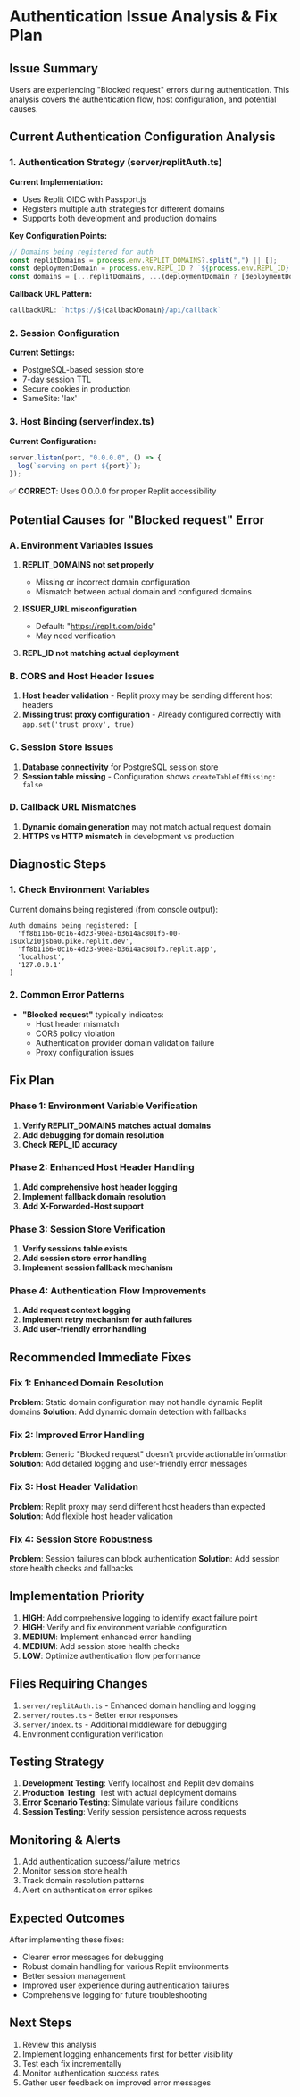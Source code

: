 
# Authentication Issue Analysis & Fix Plan

## Issue Summary
Users are experiencing "Blocked request" errors during authentication. This analysis covers the authentication flow, host configuration, and potential causes.

## Current Authentication Configuration Analysis

### 1. Authentication Strategy (server/replitAuth.ts)
**Current Implementation:**
- Uses Replit OIDC with Passport.js
- Registers multiple auth strategies for different domains
- Supports both development and production domains

**Key Configuration Points:**
```typescript
// Domains being registered for auth
const replitDomains = process.env.REPLIT_DOMAINS?.split(",") || [];
const deploymentDomain = process.env.REPL_ID ? `${process.env.REPL_ID}.replit.app` : null;
const domains = [...replitDomains, ...(deploymentDomain ? [deploymentDomain] : []), 'localhost', '127.0.0.1'];
```

**Callback URL Pattern:**
```typescript
callbackURL: `https://${callbackDomain}/api/callback`
```

### 2. Session Configuration
**Current Settings:**
- PostgreSQL-based session store
- 7-day session TTL
- Secure cookies in production
- SameSite: 'lax'

### 3. Host Binding (server/index.ts)
**Current Configuration:**
```typescript
server.listen(port, "0.0.0.0", () => {
  log(`serving on port ${port}`);
});
```
✅ **CORRECT**: Uses 0.0.0.0 for proper Replit accessibility

## Potential Causes for "Blocked request" Error

### A. Environment Variables Issues
1. **REPLIT_DOMAINS not set properly**
   - Missing or incorrect domain configuration
   - Mismatch between actual domain and configured domains

2. **ISSUER_URL misconfiguration**
   - Default: "https://replit.com/oidc"
   - May need verification

3. **REPL_ID not matching actual deployment**

### B. CORS and Host Header Issues
1. **Host header validation** - Replit proxy may be sending different host headers
2. **Missing trust proxy configuration** - Already configured correctly with `app.set('trust proxy', true)`

### C. Session Store Issues
1. **Database connectivity** for PostgreSQL session store
2. **Session table missing** - Configuration shows `createTableIfMissing: false`

### D. Callback URL Mismatches
1. **Dynamic domain generation** may not match actual request domain
2. **HTTPS vs HTTP mismatch** in development vs production

## Diagnostic Steps

### 1. Check Environment Variables
Current domains being registered (from console output):
```
Auth domains being registered: [
  'ff8b1166-0c16-4d23-90ea-b3614ac801fb-00-1suxl2i0jsba0.pike.replit.dev',
  'ff8b1166-0c16-4d23-90ea-b3614ac801fb.replit.app',
  'localhost',
  '127.0.0.1'
]
```

### 2. Common Error Patterns
- **"Blocked request"** typically indicates:
  - Host header mismatch
  - CORS policy violation
  - Authentication provider domain validation failure
  - Proxy configuration issues

## Fix Plan

### Phase 1: Environment Variable Verification
1. **Verify REPLIT_DOMAINS matches actual domains**
2. **Add debugging for domain resolution**
3. **Check REPL_ID accuracy**

### Phase 2: Enhanced Host Header Handling
1. **Add comprehensive host header logging**
2. **Implement fallback domain resolution**
3. **Add X-Forwarded-Host support**

### Phase 3: Session Store Verification
1. **Verify sessions table exists**
2. **Add session store error handling**
3. **Implement session fallback mechanism**

### Phase 4: Authentication Flow Improvements
1. **Add request context logging**
2. **Implement retry mechanism for auth failures**
3. **Add user-friendly error handling**

## Recommended Immediate Fixes

### Fix 1: Enhanced Domain Resolution
**Problem**: Static domain configuration may not handle dynamic Replit domains
**Solution**: Add dynamic domain detection with fallbacks

### Fix 2: Improved Error Handling
**Problem**: Generic "Blocked request" doesn't provide actionable information
**Solution**: Add detailed logging and user-friendly error messages

### Fix 3: Host Header Validation
**Problem**: Replit proxy may send different host headers than expected
**Solution**: Add flexible host header validation

### Fix 4: Session Store Robustness
**Problem**: Session failures can block authentication
**Solution**: Add session store health checks and fallbacks

## Implementation Priority
1. **HIGH**: Add comprehensive logging to identify exact failure point
2. **HIGH**: Verify and fix environment variable configuration
3. **MEDIUM**: Implement enhanced error handling
4. **MEDIUM**: Add session store health checks
5. **LOW**: Optimize authentication flow performance

## Files Requiring Changes
1. `server/replitAuth.ts` - Enhanced domain handling and logging
2. `server/routes.ts` - Better error responses
3. `server/index.ts` - Additional middleware for debugging
4. Environment configuration verification

## Testing Strategy
1. **Development Testing**: Verify localhost and Replit dev domains
2. **Production Testing**: Test with actual deployment domains
3. **Error Scenario Testing**: Simulate various failure conditions
4. **Session Testing**: Verify session persistence across requests

## Monitoring & Alerts
1. Add authentication success/failure metrics
2. Monitor session store health
3. Track domain resolution patterns
4. Alert on authentication error spikes

## Expected Outcomes
After implementing these fixes:
- Clearer error messages for debugging
- Robust domain handling for various Replit environments
- Better session management
- Improved user experience during authentication failures
- Comprehensive logging for future troubleshooting

## Next Steps
1. Review this analysis
2. Implement logging enhancements first for better visibility
3. Test each fix incrementally
4. Monitor authentication success rates
5. Gather user feedback on improved error messages
